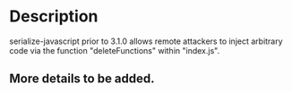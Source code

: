 # Description

serialize-javascript prior to 3.1.0 allows remote attackers to inject arbitrary code via the function "deleteFunctions" within "index.js".

## More details to be added.

